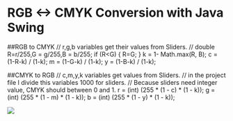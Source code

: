 # RGB <-> CMYK Conversion with Java Swing 

        
##RGB to CMYK
        // r,g,b variables get their values from Sliders.
        // 
        double R=r/255,G = g/255,B = b/255;
        if (R<G) {
            R=G;
        }
        k = 1- Math.max(R, B);
        c = (1-R-k) / (1-k);
        m = (1-G-k) / (1-k);
        y = (1-B-k) / (1-k);
    
##CMYK to RGB
        // c,m,y,k variables get values from Sliders.
        // in the project file I divide this variables 1000 for sliders. 
        // Because sliders need integer value, CMYK should between 0 and 1.
        r = (int) (255 * (1 - c) * (1 - k));
        g = (int) (255 * (1 - m) * (1 - k));
        b = (int) (255 * (1 - y) * (1 - k));
   
<img src="https://lh3.googleusercontent.com/ZmaisQTyKToQCGHtq-MiFpg0_a49anEIrKTl2SYC2kh4=w1280-h721-no"/>
